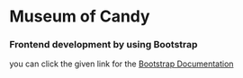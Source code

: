 # Museum of Candy
### Frontend development by using Bootstrap <br>
you can click the given link for the [Bootstrap Documentation](https://getbootstrap.com/docs/4.4/getting-started/introduction/)
